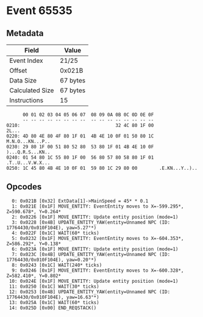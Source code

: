 # Event 65535

## Metadata

| Field           | Value    |
|-----------------|----------|
| Event Index     | 21/25    |
| Offset          | 0x021B   |
| Data Size       | 67 bytes |
| Calculated Size | 67 bytes |
| Instructions    | 15       |

```
      00 01 02 03 04 05 06 07  08 09 0A 0B 0C 0D 0E 0F
      -- -- -- -- -- -- -- --  -- -- -- -- -- -- -- --
0210:                                   32 4C 80 1F 00             2L...
0220: 4D 80 4E 80 4F 80 1F 01  4B 4E 10 0F 01 50 80 1C  M.N.O...KN...P..
0230: 29 80 1F 00 51 80 52 80  53 80 1F 01 4B 4E 10 0F  )...Q.R.S...KN..
0240: 01 54 80 1C 55 80 1F 00  56 80 57 80 58 80 1F 01  .T..U...V.W.X...
0250: 1C 45 80 4B 4E 10 0F 01  59 80 1C 29 80 00        .E.KN...Y..)..  
```

## Opcodes

```
  0: 0x021B [0x32] ExtData[1]->MainSpeed = 45* * 0.1
  1: 0x021E [0x1F] MOVE_ENTITY: EventEntity moves to X=-599.295*, Z=590.678*, Y=0.264*
  2: 0x0226 [0x1F] MOVE_ENTITY: Update entity position (mode=1)
  3: 0x0228 [0x4B] UPDATE_ENTITY_YAW(entity=Unnamed NPC (ID: 17764430/0x010F104E), yaw=5.27°*)
  4: 0x022F [0x1C] WAIT(60* ticks)
  5: 0x0232 [0x1F] MOVE_ENTITY: EventEntity moves to X=-604.353*, Z=586.292*, Y=0.138*
  6: 0x023A [0x1F] MOVE_ENTITY: Update entity position (mode=1)
  7: 0x023C [0x4B] UPDATE_ENTITY_YAW(entity=Unnamed NPC (ID: 17764430/0x010F104E), yaw=0.20°*)
  8: 0x0243 [0x1C] WAIT(240* ticks)
  9: 0x0246 [0x1F] MOVE_ENTITY: EventEntity moves to X=-600.328*, Z=582.410*, Y=0.802*
 10: 0x024E [0x1F] MOVE_ENTITY: Update entity position (mode=1)
 11: 0x0250 [0x1C] WAIT(30* ticks)
 12: 0x0253 [0x4B] UPDATE_ENTITY_YAW(entity=Unnamed NPC (ID: 17764430/0x010F104E), yaw=16.63°*)
 13: 0x025A [0x1C] WAIT(60* ticks)
 14: 0x025D [0x00] END_REQSTACK()
```

